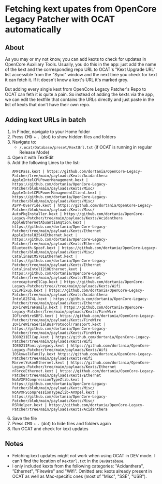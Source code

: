 # Fetching kext upates from OpenCore Legacy Patcher with OCAT automatically

## About
As you may or my not know, you can add kexts to check for updates in OpenCore Auxiliary Tools. Usually, you do this in the app: just add the name of the kext and the corresponding repo URL to OCAT's "Kext Upgrade URL" list accessible from the "Sync" window and the next time you check for kext it can fetch it. If it doesn't know a kext's URL it's marked grey.

But adding every single kext from OpenCore Legacy Patcher's Repo to OCAT can feth it is quite a pain. So instead of adding the kexts via the app, we can edit the textfile that contains the URLs directly and just paste in the list of kexts that don't have their own repo. 
## Adding kext URLs in batch 

1. In Finder, navigate to your Home folder
2. Press <kbd>CMD</kbd> + <kbd>.</kbd> (dot) to show hidden files and folders
3. Navigate to:
	- `/.ocat/Database/preset/KextUrl.txt` (if OCAT is running in regular Release Mode)
4. Open it with TextEdit
5. Add the following Lines to the list:
	```
	AMFIPass.kext | https://github.com/dortania/OpenCore-Legacy-Patcher/tree/main/payloads/Kexts/Acidanthera
	AppleIntelCPUPowerManagement.kext | https://github.com/dortania/OpenCore-Legacy-Patcher/blob/main/payloads/Kexts/Misc/
	AppleIntelCPUPowerManagementClient.kext | https://github.com/dortania/OpenCore-Legacy-Patcher/blob/main/payloads/Kexts/Misc/
	ASPP-Override.kext | https://github.com/dortania/OpenCore-Legacy-Patcher/blob/main/payloads/Kexts/Misc/
	AutoPkgInstaller.kext | https://github.com/dortania/OpenCore-Legacy-Patcher/tree/main/payloads/Kexts/Acidanthera
	AppleEthernetAbuantiaAqtion.kext | https://github.com/dortania/OpenCore-Legacy-Patcher/tree/main/payloads/Kexts/Ethernet
	AppleIntel8254XEthernet.kext | https://github.com/dortania/OpenCore-Legacy-Patcher/tree/main/payloads/Kexts/Ethernet
	Bluetooth-Spoof.kext | https://github.com/dortania/OpenCore-Legacy-Patcher/blob/main/payloads/Kexts/Misc/
	CatalinaBCM5701Ethernet.kext | https://github.com/dortania/OpenCore-Legacy-Patcher/tree/main/payloads/Kexts/Ethernet
	CatalinaIntelI210Ethernet.kext | https://github.com/dortania/OpenCore-Legacy-Patcher/tree/main/payloads/Kexts/Ethernet
	corecaptureElCap.kext | https://github.com/dortania/OpenCore-Legacy-Patcher/tree//tree/main/payloads/Kexts/Wifi
	CSLVFixup.kext | https://github.com/dortania/OpenCore-Legacy-Patcher/tree/main/payloads/Kexts/Acidanthera
	Intel82574L.kext | https://github.com/dortania/OpenCore-Legacy-Patcher/tree/main/payloads/Kexts/Ethernet
	IOFireWireFamily.kext | https://github.com/dortania/OpenCore-Legacy-Patcher/tree/main/payloads/Kexts/FireWire
	IOFireWireSBP2.kext | https://github.com/dortania/OpenCore-Legacy-Patcher/tree/main/payloads/Kexts/FireWire
	IOFireWireSerialBusProtocolTransport.kext | https://github.com/dortania/OpenCore-Legacy-Patcher/tree/main/payloads/Kexts/FireWire
	IO80211ElCap.kext | https://github.com/dortania/OpenCore-Legacy-Patcher/tree/main/payloads/Kexts/Wifi
	IO80211FamilyLegacy.kext | https://github.com/dortania/OpenCore-Legacy-Patcher/tree/main/payloads/Kexts/Wifi
	IOSkywalkFamily.kext https://github.com/dortania/OpenCore-Legacy-Patcher/tree/main/payloads/Kexts/Wifi
	MarvelYukonEthernet.kext | https://github.com/dortania/OpenCore-Legacy-Patcher/tree/main/payloads/Kexts/Ethernet
	nForceEthernet.kext | https://github.com/dortania/OpenCore-Legacy-Patcher/tree/main/payloads/Kexts/Ethernet
	NoAVXFSCompressionTypeZlib.kext | https://github.com/dortania/OpenCore-Legacy-Patcher/blob/main/payloads/Kexts/Misc/
	NoAVXFSCompressionTypeZlib-AVXpel.kext | https://github.com/dortania/OpenCore-Legacy-Patcher/blob/main/payloads/Kexts/Misc/
	RSRHelper.kext | https://github.com/dortania/OpenCore-Legacy-Patcher/tree/main/payloads/Kexts/Acidanthera
	```
6. Save the file
7. Press <kbd>CMD</kbd> + <kbd>.</kbd> (dot) to hide files and folders again
8. Run OCAT and check for kext updates 

## Notes
- Fetching kext updates might not work when using OCAT in DEV mode. I can't find the location of `KextUrl.txt` in the `DevDatabase`.
- I only included kexts from the following categories: "Acidanthera", "Ethernet", "Firewire" and "Wifi". Omitted are: kexts already present in OCAT as well as Mac-specific ones (most of "Misc", "SSE", "USB"). 

